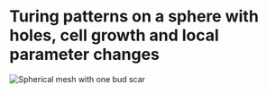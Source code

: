 # Turing patterns on a sphere with holes, cell growth and local parameter changes




![Spherical mesh with one bud scar](mesh_one_bud_scar.png)

